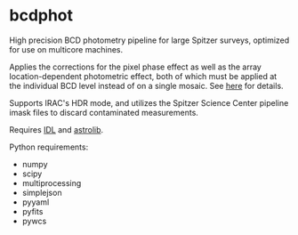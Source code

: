 bcdphot
=======

High precision BCD photometry pipeline for large Spitzer surveys, 
optimized for use on multicore machines. 

Applies the corrections for the pixel phase effect as well as the
array location-dependent photometric effect, both of which must be
applied at the individual BCD level instead of on a single mosaic.
See [here](http://irsa.ipac.caltech.edu/data/SPITZER/docs/irac/warmimgcharacteristics/) for details.

Supports IRAC's HDR mode, and utilizes the Spitzer Science Center
pipeline imask files to discard contaminated measurements.

Requires [IDL](http://www.exelisvis.com/ProductsServices/IDL.aspx)
and [astrolib](http://idlastro.gsfc.nasa.gov/).

Python requirements:
- numpy
- scipy
- multiprocessing
- simplejson
- pyyaml
- pyfits
- pywcs
